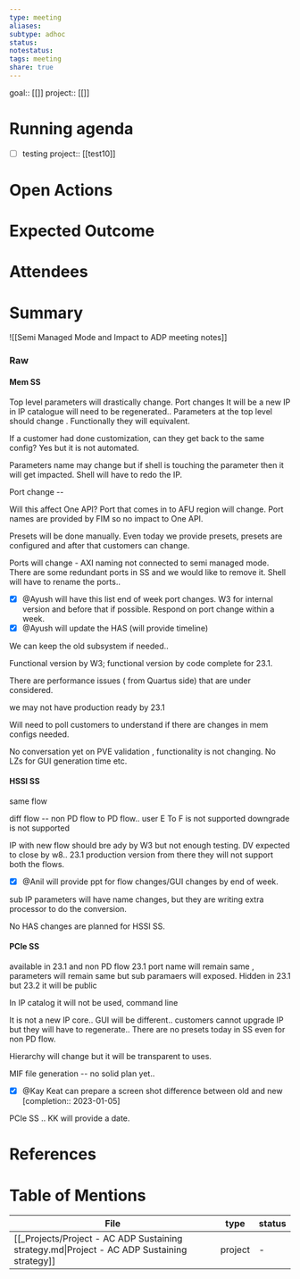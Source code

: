 ```yaml
---
type: meeting
aliases: 
subtype: adhoc
status:
notestatus: 
tags: meeting
share: true
---
```

goal:: [[]]
project:: [[]]

# Running agenda
- [ ] testing project:: [[test10]]

# Open Actions




# Expected Outcome

# Attendees

# Summary

![[Semi Managed Mode and Impact to ADP meeting notes]]

### Raw

#### Mem SS
Top level parameters will drastically change. 
Port changes 
It will be a new IP in IP catalogue
will need to be regenerated.. 
Parameters at the top level should change . Functionally they will equivalent. 

If a customer had done customization, can they get back to the same config? Yes but it is not automated. 

Parameters name may change but if shell is touching the parameter then it will get impacted. 
Shell will have to redo the IP. 

Port change -- 

Will this affect One API? Port that comes in to AFU region will change. Port names are provided by FIM so no impact to One API. 

Presets will be done manually. Even today we provide presets, presets are configured and after that customers can change. 

Ports will change - AXI naming not connected to semi managed mode. There are some redundant ports in SS and we would like to remove it.  Shell will have to rename the ports.. 
- [x] @Ayush will have this list end of week port changes. W3 for internal version and before that if possible. Respond on port change within a week. 
- [x] @Ayush will update the HAS (will provide timeline)

We can keep the old subsystem if needed.. 

Functional version by W3; functional version by code complete for 23.1. 

There are performance issues ( from Quartus side) that are under considered.  

we may not have production ready by 23.1

Will need to poll customers to understand if there are changes in mem configs needed. 

No conversation yet on PVE validation , functionality is not changing.  No LZs for GUI generation time etc. 

#### HSSI SS


same flow 

diff flow -- non PD flow to PD flow.. user 
E To F is not supported
downgrade is not supported

IP with new flow should bre ady by W3 but not enough testing. 
DV expected to close by w8.. 
23.1 production version from there they will not support both the flows. 
- [x] @Anil will provide ppt for flow changes/GUI changes by end of week. 

sub IP parameters will have name changes, but they are writing extra processor to do the conversion. 

No HAS changes are planned for HSSI SS. 

#### PCIe SS

available in 23.1 and non PD flow 23.1 
port name will remain same , parameters will remain same but sub paramaers will exposed.
Hidden in 23.1 but 23.2 it will be public

In IP catalog it will not be used, command line 

It is not a new IP core.. GUI will be different..  customers cannot upgrade IP but they will have to regenerate.. There are no presets today in SS even for non PD flow.  
	
Hierarchy will change but it will be transparent to uses. 

MIF file generation -- no solid plan yet.. 
- [x] @Kay Keat can prepare a screen shot difference between old and new [completion:: 2023-01-05]

PCIe SS .. KK will provide a date. 
# References


# Table of Mentions
| File                                                                                        | type    | status |
| ------------------------------------------------------------------------------------------- | ------- | ------ |
| [[_Projects/Project - AC ADP Sustaining strategy.md\|Project - AC ADP Sustaining strategy]] | project | \-     |





